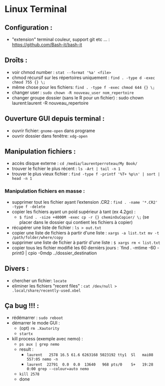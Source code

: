 Linux Terminal
==============

Configuration :
---------------

* "extension" terminal couleur, support git etc … : https://github.com/Bash-it/bash-it 

Droîts :
--------

* voir chmod number : `stat --format '%a' <file>`
* chmod récursif sur les répertoires uniquement : `find . -type d -exec chmod 755 {} \;`
* même chose pour les fichiers: `find . -type f -exec chmod 644 {} \;`
* changer user : `sudo chown -R nouveau_user nom_repertoire`
* changer groupe dossier (sans le R pour un fichier) : sudo chown laurent:laurent -R nouveau_repertoire

Ouverture GUI depuis terminal :
-------------------------------

* ouvrir fichier: `gnome-open` dans programe
* ouvrir dossier dans fenêtre: `xdg-open`

Manipulation fichiers :
--------------------------------

* accès disque externe : `cd /media/laurentperroteau/My Book/`
* trouver le fichier le plus récent : `ls -Art | tail -n 1`
* trouver le plus vieux fichier : `find -type f -printf '%T+ %p\n' | sort | head -n 1`

### Manipulation fichiers en masse :

* supprimer tout les fichier ayant l’extension .CR2 : `find . -name '*.CR2' -type f -delete`
* copier les fichiers ayant un poid supérieur à tant (ex 4.2go) :
  * `$ find . -size +4000M -exec cp -r {} cheminOuCopier/ \;` (se placer dans le dossier qui contient les fichiers à copier)
* récupérer une liste de fichier : `ls > out.txt`
* copier une liste de fichiers à partir d'une liste : `xargs -a list.txt mv -t /path/folder/where/copy`
* supprimer une liste de fichier à partir d'une liste : `$ xargs rm < list.txt`
* copier tous les fichier modifié les 60 dernièrs jours : `find . -mtime -60 -print0 | cpio -0mdp ../dossier_destination

Divers :
--------

* chercher un fichier: `locate`
* eliminer les fichiers "recent files" : `cat /dev/null > .local/share/recently-used.xbel`

Ça bug !!! :
------

* rédémarrer : `sudo reboot`
* démarrer le mode GUI :
  * (opt) `rm .Xautority`
  * `startx`
* kill process (exemple avec nemo) : 
   * `ps aux | grep nemo`
   * result :
     * `laurent   2578 16.5 61.6 6263168 5023192 tty1  Sl   mai08 557:05 nemo -n`
     * `laurent  22791  0.0  0.0  13640   968 pts/0    S+   19:28   0:00 grep --colour=auto nemo`
  * `kill 2578`
  * done
